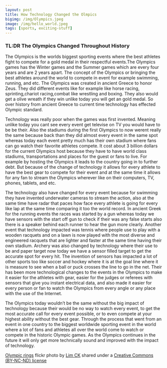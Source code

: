 ```yaml
---
layout: post
title: How Technology Changed the Olmpics
bigimg: /img/Olympics.jpeg
image: /img/hello_world.jpeg
tags: [sports, exciting-stuff]
---
```



### TL:DR The Olympics Changed Throughout History

  The Olympics is the worlds biggest sporting events where the best athletes fight
to compete for a gold medal in their respectful events.The Olympics games has the
Winter games and the Summer games which are every four years and are 2 years apart.
The concept of the Olympics or bringing the best athletes around the world to compete
in event for example swimming, running, and etc. The Olympics was created in ancient
Greece to honor Zeus. They did different events like for example like horse racing,
sprinting,chariot racing,combat like wrestling and boxing. They also would get a
olive wreath if they win unlike today you will get an gold medal. So over history
from ancient Greece to current time technology has effected Olympic standard.

  Technology was really poor when the games was first invented. Meaning unlike today
you cant see every event get televise on TV you would have to be be their. Also
the stadiums during the first Olympics to now werent really the same because back
than they did almost every event in the same spot whereas today each event pretty
much has their own stadium where fans can go watch their favorite athletes compete.
It cost about 3 billion dollars for the current Olympics host because they have to
have world class stadiums, transportations and places for the guest or fans to live.
For example by hosting the Olympics it leads to the country going in to further debt.
But because of the change of technology it allows for every athlete to have the best
gear to compete for their event and at the same time it allows for any fan to stream
the Olympics wherever like on their computers, TV, phones, tablets, and etc.

  The technology also have changed for every event because for swimming they have
invented underwater cameras to stream the action, also at the same time have radar
that paces how face every athlete is going for every like lap at the same time comparing
it too the world record. In ancient Greek for the running events the races was started
by a gun whereas today we have sensors with the start off gun to check if their was any
false starts also there is a speaker behind each runner to hear the gun more clearly.
Another event that technology impacted was tennis where people use to play with a wooden
racquets and on a lawn is now played with the most diverse and engineered racquets that
are lighter and faster at the same time having their own stadium. Archery was also changed by
technology where their use to be and paper target now today we have a sensor filled
target to get the accurate spot for every hit. The invention of sensors has impacted
a lot of other sports too like soccer and hockey where it is at the goal line where
it is measure to see when a ball or puck crosses the line to go in the net. Their
has been more technological changes to the events in the Olympics to make it easier
for the athletes with gear, easier for the judges or referees with sensors that give
you instant electrical data, and also made it easier for every person or fan to watch
the Olympics from every angle or any place with the use of the Internet.

  The Olympics today wouldn’t be the same without the big impact of technology because
their would be no way to watch every event, to get the most accurate call for every
event possible, or to even compete at your highest ability without the best gear.
Through the process that went from an event in one country to the biggest worldwide
sporting event in the world where a lot of fans and athletes all over the world come
to watch or compete in the historic Olympic games. As the Olympics continues in the
future it will only get more technically sound and improved with the impact of technology.







<a title="Olympic rings" href="https://flickr.com/photos/limck/2832681421">Olympic rings</a> flickr photo by <a href="https://flickr.com/people/limck">Lim CK</a> shared under a <a href="https://creativecommons.org/licenses/by-nc-nd/2.0/">Creative Commons (BY-NC-ND) license</a> </small>

